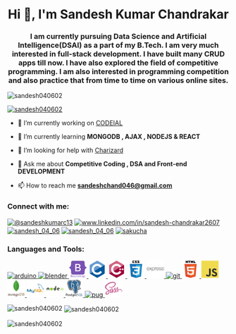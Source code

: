 <h1 align="center">Hi 👋, I'm Sandesh Kumar Chandrakar</h1>
<h3 align="center">I am currently pursuing Data Science and Artificial Intelligence(DSAI) as a part of my B.Tech. I am very much interested in full-stack development. I have built many CRUD apps till now. I have also explored the field of competitive programming. I am also interested in programming competition and also practice that from time to time on various online sites.</h3>

<p align="left"> <img src="https://komarev.com/ghpvc/?username=sandesh040602&label=Profile%20views&color=0e75b6&style=flat" alt="sandesh040602" /> </p>

<p align="left"> <a href="https://github.com/ryo-ma/github-profile-trophy"><img src="https://github-profile-trophy.vercel.app/?username=sandesh040602" alt="sandesh040602" /></a> </p>

- 🔭 I’m currently working on [CODEIAL](https://github.com/Sandesh040602/CODIAL)

- 🌱 I’m currently learning **MONGODB , AJAX , NODEJS & REACT**

- 🤝 I’m looking for help with [Charizard](https://github.com/Sandesh040602/charizard)

- 💬 Ask me about **Competitive Coding , DSA and Front-end DEVELOPMENT**

- 📫 How to reach me **sandeshchand046@gmail.com**

<h3 align="left">Connect with me:</h3>
<p align="left">
<a href="https://twitter.com/@sandeshkumarc13" target="blank"><img align="center" src="https://raw.githubusercontent.com/rahuldkjain/github-profile-readme-generator/master/src/images/icons/Social/twitter.svg" alt="@sandeshkumarc13" height="30" width="40" /></a>
<a href="https://linkedin.com/in/www.linkedin.com/in/sandesh-chandrakar2607" target="blank"><img align="center" src="https://raw.githubusercontent.com/rahuldkjain/github-profile-readme-generator/master/src/images/icons/Social/linked-in-alt.svg" alt="www.linkedin.com/in/sandesh-chandrakar2607" height="30" width="40" /></a>
<a href="https://www.codechef.com/users/sandesh_04_06" target="blank"><img align="center" src="https://cdn.jsdelivr.net/npm/simple-icons@3.1.0/icons/codechef.svg" alt="sandesh_04_06" height="30" width="40" /></a>
<a href="https://codeforces.com/profile/sandesh_04_06" target="blank"><img align="center" src="https://raw.githubusercontent.com/rahuldkjain/github-profile-readme-generator/master/src/images/icons/Social/codeforces.svg" alt="sandesh_04_06" height="30" width="40" /></a>
<a href="https://www.leetcode.com/sakucha" target="blank"><img align="center" src="https://raw.githubusercontent.com/rahuldkjain/github-profile-readme-generator/master/src/images/icons/Social/leet-code.svg" alt="sakucha" height="30" width="40" /></a>
</p>

<h3 align="left">Languages and Tools:</h3>
<p align="left"> <a href="https://www.arduino.cc/" target="_blank" rel="noreferrer"> <img src="https://cdn.worldvectorlogo.com/logos/arduino-1.svg" alt="arduino" width="40" height="40"/> </a> <a href="https://www.blender.org/" target="_blank" rel="noreferrer"> <img src="https://download.blender.org/branding/community/blender_community_badge_white.svg" alt="blender" width="40" height="40"/> </a> <a href="https://getbootstrap.com" target="_blank" rel="noreferrer"> <img src="https://raw.githubusercontent.com/devicons/devicon/master/icons/bootstrap/bootstrap-plain-wordmark.svg" alt="bootstrap" width="40" height="40"/> </a> <a href="https://www.cprogramming.com/" target="_blank" rel="noreferrer"> <img src="https://raw.githubusercontent.com/devicons/devicon/master/icons/c/c-original.svg" alt="c" width="40" height="40"/> </a> <a href="https://www.w3schools.com/cpp/" target="_blank" rel="noreferrer"> <img src="https://raw.githubusercontent.com/devicons/devicon/master/icons/cplusplus/cplusplus-original.svg" alt="cplusplus" width="40" height="40"/> </a> <a href="https://www.w3schools.com/css/" target="_blank" rel="noreferrer"> <img src="https://raw.githubusercontent.com/devicons/devicon/master/icons/css3/css3-original-wordmark.svg" alt="css3" width="40" height="40"/> </a> <a href="https://expressjs.com" target="_blank" rel="noreferrer"> <img src="https://raw.githubusercontent.com/devicons/devicon/master/icons/express/express-original-wordmark.svg" alt="express" width="40" height="40"/> </a> <a href="https://git-scm.com/" target="_blank" rel="noreferrer"> <img src="https://www.vectorlogo.zone/logos/git-scm/git-scm-icon.svg" alt="git" width="40" height="40"/> </a> <a href="https://www.w3.org/html/" target="_blank" rel="noreferrer"> <img src="https://raw.githubusercontent.com/devicons/devicon/master/icons/html5/html5-original-wordmark.svg" alt="html5" width="40" height="40"/> </a> <a href="https://developer.mozilla.org/en-US/docs/Web/JavaScript" target="_blank" rel="noreferrer"> <img src="https://raw.githubusercontent.com/devicons/devicon/master/icons/javascript/javascript-original.svg" alt="javascript" width="40" height="40"/> </a> <a href="https://www.mongodb.com/" target="_blank" rel="noreferrer"> <img src="https://raw.githubusercontent.com/devicons/devicon/master/icons/mongodb/mongodb-original-wordmark.svg" alt="mongodb" width="40" height="40"/> </a> <a href="https://www.mysql.com/" target="_blank" rel="noreferrer"> <img src="https://raw.githubusercontent.com/devicons/devicon/master/icons/mysql/mysql-original-wordmark.svg" alt="mysql" width="40" height="40"/> </a> <a href="https://nodejs.org" target="_blank" rel="noreferrer"> <img src="https://raw.githubusercontent.com/devicons/devicon/master/icons/nodejs/nodejs-original-wordmark.svg" alt="nodejs" width="40" height="40"/> </a> <a href="https://www.postgresql.org" target="_blank" rel="noreferrer"> <img src="https://raw.githubusercontent.com/devicons/devicon/master/icons/postgresql/postgresql-original-wordmark.svg" alt="postgresql" width="40" height="40"/> </a> <a href="https://pugjs.org" target="_blank" rel="noreferrer"> <img src="https://cdn.worldvectorlogo.com/logos/pug.svg" alt="pug" width="40" height="40"/> </a> <a href="https://sass-lang.com" target="_blank" rel="noreferrer"> <img src="https://raw.githubusercontent.com/devicons/devicon/master/icons/sass/sass-original.svg" alt="sass" width="40" height="40"/> </a> </p>

<p><img align="left" src="https://github-readme-stats.vercel.app/api/top-langs?username=sandesh040602&show_icons=true&locale=en&layout=compact" alt="sandesh040602" /></p>

<p>&nbsp;<img align="center" src="https://github-readme-stats.vercel.app/api?username=sandesh040602&show_icons=true&locale=en" alt="sandesh040602" /></p>

<p><img align="center" src="https://github-readme-streak-stats.herokuapp.com/?user=sandesh040602&" alt="sandesh040602" /></p>
